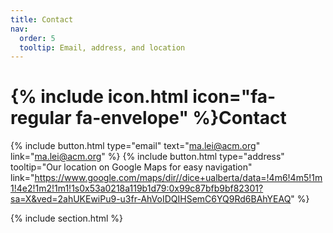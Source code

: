 ```yaml
---
title: Contact
nav:
  order: 5
  tooltip: Email, address, and location
---
```


# {% include icon.html icon="fa-regular fa-envelope" %}Contact

{%
  include button.html
  type="email"
  text="ma.lei@acm.org"
  link="ma.lei@acm.org"
%}
{%
  include button.html
  type="address"
  tooltip="Our location on Google Maps for easy navigation"
  link="https://www.google.com/maps/dir//dice+ualberta/data=!4m6!4m5!1m1!4e2!1m2!1m1!1s0x53a0218a119b1d79:0x99c87bfb9bf82301?sa=X&ved=2ahUKEwiPu9-u3fr-AhVoIDQIHSemC6YQ9Rd6BAhYEAQ"
%}

{% include section.html %}
